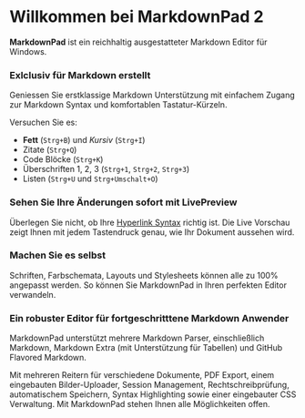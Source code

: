 # Willkommen bei MarkdownPad 2 #

**MarkdownPad** ist ein reichhaltig ausgestatteter Markdown Editor für Windows.

### Exlclusiv für Markdown erstellt ###

Geniessen Sie erstklassige Markdown Unterstützung mit einfachem Zugang zur Markdown Syntax und komfortablen Tastatur-Kürzeln.

Versuchen Sie es:

- **Fett** (`Strg+B`) und *Kursiv* (`Strg+I`)
- Zitate (`Strg+Q`)
- Code Blöcke (`Strg+K`)
- Überschriften 1, 2, 3 (`Strg+1`, `Strg+2`, `Strg+3`)
- Listen (`Strg+U` und `Strg+Umschalt+O`)

### Sehen Sie Ihre Änderungen sofort mit LivePreview ###

Überlegen Sie nicht, ob Ihre [Hyperlink Syntax](http://markdownpad.com) richtig ist. Die Live Vorschau zeigt Ihnen mit jedem Tastendruck genau, wie Ihr Dokument aussehen wird.

### Machen Sie es selbst ###

Schriften, Farbschemata, Layouts und Stylesheets können alle zu 100% angepasst werden. So können Sie MarkdownPad in Ihren perfekten Editor verwandeln.

### Ein robuster Editor für fortgeschritttene Markdown Anwender ###

MarkdownPad unterstützt mehrere Markdown Parser, einschließlich Markdown, Markdown Extra (mit Unterstützung für Tabellen) und GitHub Flavored Markdown.

Mit mehreren Reitern für verschiedene Dokumente, PDF Export, einem eingebauten Bilder-Uploader, Session Management, Rechtschreibprüfung, automatischem Speichern, Syntax Highlighting sowie einer eingebauter CSS Verwaltung. Mit MarkdownPad stehen Ihnen alle Möglichkeiten offen.
